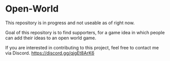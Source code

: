 # Open-World
This repository is in progress and not useable as of right now.

Goal of this repository is to find supporters, for a game idea in which people can add their ideas to an open world game.

If you are interested in contributing to this project, feel free to contact me via Discord.
https://discord.gg/qjgEt8ArK6
